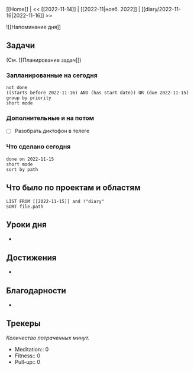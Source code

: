 [[Home]] | << [[2022-11-14]] | [[2022-11|нояб. 2022]] | [[diary/2022-11-16|2022-11-16]] >>

![[Напоминание дня]]
## Задачи
(См. [[Планирование задач]])
### Запланированные на сегодня
```tasks
not done
((starts before 2022-11-16) AND (has start date)) OR (due 2022-11-15)
group by priority
short mode
```
### Дополнительные и на потом
- [ ] Разобрать диктофон в телеге
### Что сделано сегодня
```tasks
done on 2022-11-15
short mode
sort by path
```

## Что было по проектам и областям
```dataview
LIST FROM [[2022-11-15]] and !"diary"
SORT file.path
```

## Уроки дня
- 

## Достижения
- 

## Благодарности
- 

## Трекеры
*Количество потраченных минут.*
- Meditation:: 0
- Fitness:: 0
- Pull-up:: 0

